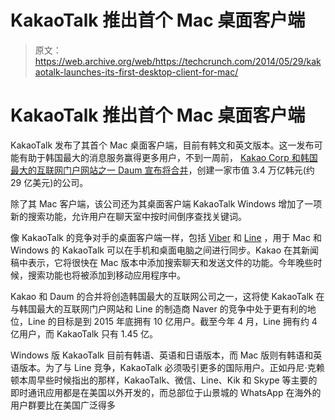 # KakaoTalk 推出首个 Mac 桌面客户端 

> 原文：<https://web.archive.org/web/https://techcrunch.com/2014/05/29/kakaotalk-launches-its-first-desktop-client-for-mac/>

# KakaoTalk 推出首个 Mac 桌面客户端

KakaoTalk 发布了其首个 Mac 桌面客户端，目前有韩文和英文版本。这一发布可能有助于韩国最大的消息服务赢得更多用户，不到一周前， [Kakao Corp 和韩国最大的互联网门户网站之一 Daum 宣布将合并](https://web.archive.org/web/20230221082620/https://techcrunch.com/2014/05/25/kakao-daum/)，创建一家市值 3.4 万亿韩元(约 29 亿美元)的公司。

除了其 Mac 客户端，该公司还为其桌面客户端 KakaoTalk Windows 增加了一项新的搜索功能，允许用户在聊天室中按时间倒序查找关键词。

像 KakaoTalk 的竞争对手的桌面客户端一样，包括 [Viber](https://web.archive.org/web/20230221082620/http://www.viber.com/) 和 [Line](https://web.archive.org/web/20230221082620/http://line.me/en/) ，用于 Mac 和 Windows 的 KakaoTalk 可以在手机和桌面电脑之间进行同步。Kakao 在其新闻稿中表示，它将很快在 Mac 版本中添加搜索聊天和发送文件的功能。今年晚些时候，搜索功能也将被添加到移动应用程序中。

Kakao 和 Daum 的合并将创造韩国最大的互联网公司之一，这将使 KakaoTalk 在与韩国最大的互联网门户网站和 Line 的制造商 Naver 的竞争中处于更有利的地位，Line 的目标是到 2015 年底拥有 10 亿用户。截至今年 4 月，Line 拥有约 4 亿用户，而 KakaoTalk 只有 1.45 亿。

Windows 版 KakaoTalk 目前有韩语、英语和日语版本，而 Mac 版则有韩语和英语版本。为了与 Line 竞争，KakaoTalk 必须吸引更多的国际用户。正如丹尼·克赖顿本周早些时候指出的那样，KakaoTalk、微信、Line、Kik 和 Skype 等主要的即时通讯应用都是在美国以外开发的，而总部位于山景城的 WhatsApp 在海外的用户群要比在美国广泛得多